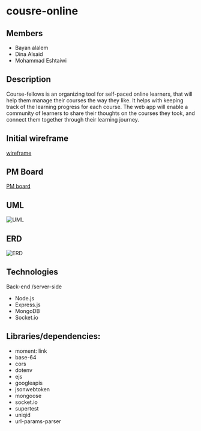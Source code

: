# cousre-online

## Members

- Bayan alalem
- Dina Alsaid
- Mohammad Eshtaiwi

## Description

Course-fellows is an organizing tool for self-paced online learners, that will help them manage their courses the way they like. It helps with keeping track of the learning progress for each course. The web app will enable a community of learners to share their thoughts on the courses they took, and connect them together through their learning journey.

## Initial wireframe

[wireframe](https://miro.com/app/board/o9J_lfE_Fpw=/)

## PM Board

[PM board](https://github.com/team-rocket-401d5/cousre-online/projects/1)

## UML

![UML](./project.png)

## ERD

![ERD](./EDR.png)

## Technologies

Back-end /server-side 
- Node.js 
- Express.js 
- MongoDB 
- Socket.io

## Libraries/dependencies:

- moment: link
- base-64
- cors 
- dotenv 
- ejs 
- googleapis 
- jsonwebtoken
- mongoose 
- socket.io 
- supertest
- uniqid 
- url-params-parser

